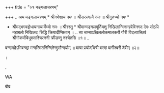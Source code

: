 +++
title = "०१ मङ्गलाचरणम्"

+++
.. अथ मङ्गलाचरणम् * श्रीगणेशाय नमः ॥ श्रीसरस्वत्यै नमः ॥ श्रीगुरुभ्यो नमः *

* श्रीमद्भगवद्वोधायनाचार्येभ्यो नमः ॥ श्रीरस्तु * श्रीमान्मङ्गलमूर्तियशु निखिलान्विनान्हरेविनगद देवः सोऽपि महाबलो निखिलदः सिद्धि क्रियादीप्सिताम् । .. सा चाम्बाऽखिललोकमालकरी गौरी विदध्याच्छिवं श्रीगोकर्णविभूषणाश्चिरननी क्रीडन्तु नश्चेतसि ॥१॥ ..

वन्दामहेऽभिवन्द्यां मन्दस्मितनिन्दितेन्दुसौन्दर्याम् ॥ वाचां प्रचोदयित्री वरदां वागीश्वरी देवीम् ॥२॥

।

.

WA

बोब्र
